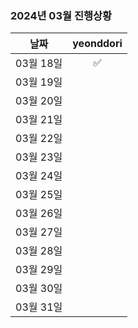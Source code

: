 ### 2024년 03월 진행상황
| 날짜 | yeonddori |
|:---:|:---:|
| 03월 18일 | ✅ |
| 03월 19일 | |
| 03월 20일 | |
| 03월 21일 | |
| 03월 22일 | |
| 03월 23일 | |
| 03월 24일 | |
| 03월 25일 | |
| 03월 26일 | |
| 03월 27일 | |
| 03월 28일 | |
| 03월 29일 | |
| 03월 30일 | |
| 03월 31일 | |
